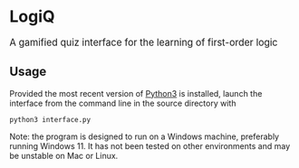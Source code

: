 # <b>LogiQ</b>

<big>A gamified quiz interface for the learning of first-order logic</big>

## Usage

Provided the most recent version of [Python3](https://www.python.org/downloads/) is installed, launch the interface from the command line in the source directory with

```
python3 interface.py
```

Note: the program is designed to run on a Windows machine, preferably running Windows 11. It has not been tested on other environments and may be unstable on Mac or Linux.
